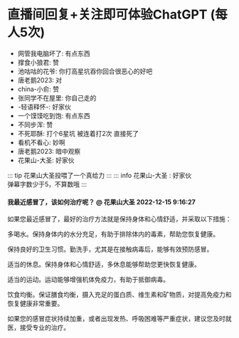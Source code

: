 # 直播间回复+关注即可体验ChatGPT (每人5次)
<ul class="gpt-fix-window"><li>网管我电脑坏了: <span style="color:var(--vp-c-brand);"> 有点东西</span></li><li>撑食小狼君: <span style="color:var(--vp-c-brand);"> 赞</span></li><li>池咕咕的花爷: <span style="color:var(--vp-c-brand);"> 你打高星坑吞你回合很恶心的好吧</span></li><li>唐老鹅2023: <span style="color:var(--vp-c-brand);"> 对</span></li><li>china-小俞: <span style="color:var(--vp-c-brand);"> 赞</span></li><li>张同学不在屋里: <span style="color:var(--vp-c-brand);"> 你自己走的</span></li><li>-轻语释怀-: <span style="color:var(--vp-c-brand);"> 好家伙</span></li><li>一个馍馍吃到饱: <span style="color:var(--vp-c-brand);"> 有点东西</span></li><li>不同步浑: <span style="color:var(--vp-c-brand);"> 赞</span></li><li>不死耶酥: <span style="color:var(--vp-c-brand);"> 打个6星坑 被连着打2次 直接死了</span></li><li>看机不看心: <span style="color:var(--vp-c-brand);"> 妙啊</span></li><li>唐老鹅2023: <span style="color:var(--vp-c-brand);"> 暗中观察</span></li><li>花果山-大圣: <span style="color:var(--vp-c-brand);"> 好家伙</span></li></ul>

::: tip 花果山大圣投喂了一个真给力
:::
::: info 花果山-大圣   :<span style="color:var(--vp-c-brand);"> 好家伙 </span>     
 弹幕字数少于5，不算数哦
:::
#### 我最近感冒了，该如何治疗呢？ @ 花果山大圣  2022-12-15 9:16:27
如果您最近感冒了，最好的治疗方法就是保持身体和心情舒适，并采取以下措施：

多喝水。保持身体内的水分充足，有助于排除体内的毒素，帮助您恢复健康。

保持良好的卫生习惯。勤洗手，尤其是在接触病毒后，能够有效预防感冒。

适当的休息。保持身体和心情舒适，多休息能够帮助您更快恢复健康。

适当的运动。运动能够增强机体免疫力，有助于抵御病毒。

饮食均衡。保证膳食均衡，摄入充足的蛋白质、维生素和矿物质，对提高免疫力和恢复健康非常重要。

 如果您的感冒症状持续加重，或者出现发热、呼吸困难等严重症状，建议您及时就医，接受专业的治疗。